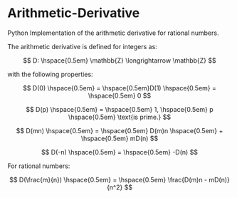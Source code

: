 # Arithmetic-Derivative
Python Implementation of the arithmetic derivative for rational numbers.

The arithmetic derivative is defined for integers as:

$$
D: \hspace{0.5em} \mathbb{Z} \longrightarrow \mathbb{Z}
$$

with the following properties:

$$
D(0) \hspace{0.5em} = \hspace{0.5em}D(1) \hspace{0.5em} = \hspace{0.5em} 0
$$

$$
D(p) \hspace{0.5em} = \hspace{0.5em} 1, \hspace{0.5em} p \hspace{0.5em} \text{is prime.}
$$

$$
D(mn) \hspace{0.5em} = \hspace{0.5em} D(m)n \hspace{0.5em} + \hspace{0.5em} mD(n)
$$

$$
D(-n) \hspace{0.5em} = \hspace{0.5em} -D(n)
$$

For rational numbers:

$$
D(\frac{m}{n}) \hspace{0.5em} = \hspace{0.5em} \frac{D(m)n - mD(n)}{n^2}
$$
